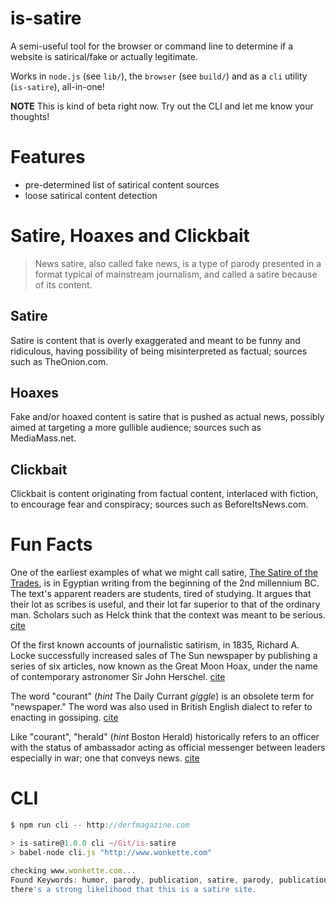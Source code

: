 # is-satire
A semi-useful tool for the browser or command line to determine if a website is satirical/fake or actually legitimate.

Works in `node.js` (see `lib/`), the `browser` (see `build/`) and as a `cli` utility (`is-satire`), all-in-one!

**NOTE** This is kind of beta right now. Try out the CLI and let me know your thoughts!

# Features
- pre-determined list of satirical content sources
- loose satirical content detection

# Satire, Hoaxes and Clickbait
> News satire, also called fake news, is a type of parody presented in a format typical of mainstream journalism, and called a satire because of its content.

## Satire
Satire is content that is overly exaggerated and meant to be funny and ridiculous, having possibility of being misinterpreted as factual; sources such as TheOnion.com.

## Hoaxes
Fake and/or hoaxed content is satire that is pushed as actual news, possibly aimed at targeting a more gullible audience; sources such as MediaMass.net.

## Clickbait
Clickbait is content originating from factual content, interlaced with fiction, to encourage fear and conspiracy; sources such as BeforeItsNews.com.

# Fun Facts
One of the earliest examples of what we might call satire, [The Satire of the Trades](https://en.wikipedia.org/wiki/The_Satire_of_the_Trades), is in Egyptian writing from the beginning of the 2nd millennium BC. The text's apparent readers are students, tired of studying. It argues that their lot as scribes is useful, and their lot far superior to that of the ordinary man. Scholars such as Helck think that the context was meant to be serious. [cite](https://en.wikipedia.org/wiki/Satire#Development)

Of the first known accounts of journalistic satirism, in 1835, Richard A. Locke successfully increased sales of The Sun newspaper by publishing a series of six articles, now known as the Great Moon Hoax, under the name of contemporary astronomer Sir John Herschel. [cite](https://en.wikipedia.org/wiki/Great_Moon_Hoax)

The word "courant" (*hint* The Daily Currant *giggle*) is an obsolete term for "newspaper." The word was also used in British English dialect to refer to enacting in gossiping. [cite](https://en.wiktionary.org/wiki/courant)

Like "courant", "herald" (*hint* Boston Herald) historically refers to an officer with the status of ambassador acting as official messenger between leaders especially in war; one that conveys news. [cite](http://www.merriam-webster.com/dictionary/herald)

# CLI
```js
$ npm run cli -- http://derfmagazine.com

> is-satire@1.0.0 cli ~/Git/is-satire
> babel-node cli.js "http://www.wonkette.com"

checking www.wonkette.com...
Found Keywords: humor, parody, publication, satire, parody, publication, satire, parody, publication, satire
there's a strong likelihood that this is a satire site.
```
